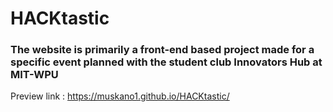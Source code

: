 # HACKtastic
### The website is primarily a front-end based project made for a specific event planned with the student club Innovators Hub at MIT-WPU
Preview link : https://muskano1.github.io/HACKtastic/
